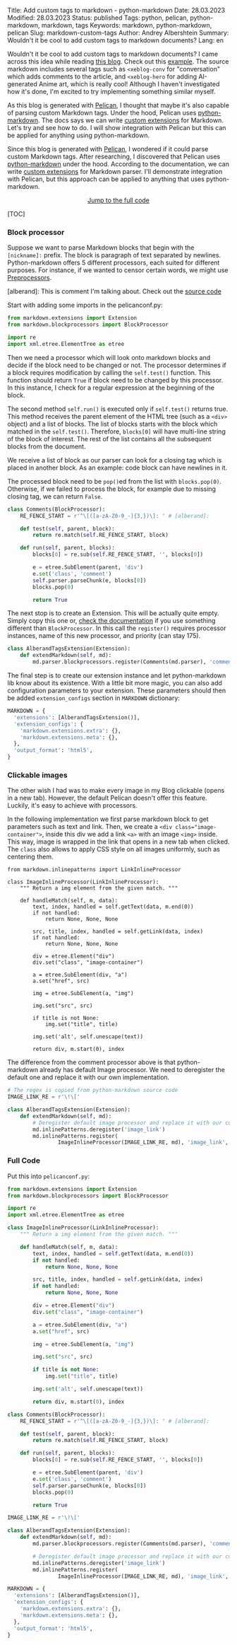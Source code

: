 Title: Add custom tags to markdown - python-markdown
Date: 28.03.2023
Modified: 28.03.2023
Status: published
Tags: python, pelican, python-markdown, markdown, tags
Keywords: markdown, python-markdown, pelican
Slug: markdown-custom-tags
Author: Andrey Albershtein
Summary: Wouldn't it be cool to add custom tags to markdown documents?
Lang: en

Wouldn't it be cool to add custom tags to markdown documents? I came across
this idea while reading [this blog][1]. Check out this [example][2]. The source
markdown includes several tags such as `<xeblog-conv` for "conversation" which
adds comments to the article, and `<xeblog-hero` for adding AI-generated Anime
art, which is really cool! Although I haven't investigated how it's done, I'm
excited to try implementing something similar myself.

As this blog is generated with [Pelican][3], I thought that maybe it's also
capable of parsing custom Markdown tags. Under the hood, Pelican uses
[python-markdown][4]. The docs says we can write [custom extensions][5] for Markdown.
Let's try and see how to do. I will show integration with Pelican but this can
be applied for anything using python-markdown.

Since this blog is generated with [Pelican][3], I wondered if it could parse
custom Markdown tags. After researching, I discovered that Pelican uses
[python-markdown][4] under the hood. According to the documentation, we can
write [custom extensions][5] for Markdown parser. I'll demonstrate integration
with Pelican, but this approach can be applied to anything that uses
python-markdown.

<div style="text-align: center; width: 100%">
<a href="#full-code">
Jump to the full code
</a>
</div>

[TOC]

### Block processor

Suppose we want to parse Markdown blocks that begin with the `[nickname]:`
prefix. The block is paragraph of text separated by newlines. Python-markdown
offers 5 different processors, each suited for different purposes. For instance,
if we wanted to censor certain words, we might use [Preprocessors][6].

[alberand]: This is comment I'm talking about. Check out the [source code][7]

Start with adding some imports in the pelicanconf.py:

```python
from markdown.extensions import Extension
from markdown.blockprocessors import BlockProcessor

import re
import xml.etree.ElementTree as etree
```

Then we need a processor which will look onto markdown blocks and decide if the
block need to be changed or not. The processor determines if a block requires
modification by calling the `self.test()` function. This function should return
`True` if block need to be changed by this processor. In this instance, I check
for a regular expression at the beginning of the block.

The second method `self.run()` is executed only if `self.test()` returns
true. This method receives the parent element of the HTML tree (such as a
`<div>` object) and a list of blocks. The list of blocks starts with the block
which matched in the `self.test()`. Therefore, `blocks[0]` will have multi-line
string of the block of interest. The rest of the list contains all the
subsequent blocks from the document.

We receive a list of block as our parser can look for a closing tag which is
placed in another block. As an example: code block can have newlines in it.

The processed block need to be `pop()`ed from the list with `blocks.pop(0)`.
Otherwise, if we failed to process the block, for example due to missing closing
tag, we can return `False`.

```python
class Comments(BlockProcessor):
    RE_FENCE_START = r'^\[([a-zA-Z0-9_-]{3,})\]: ' # [alberand]:

    def test(self, parent, block):
        return re.match(self.RE_FENCE_START, block)

    def run(self, parent, blocks):
        blocks[0] = re.sub(self.RE_FENCE_START, '', blocks[0])

        e = etree.SubElement(parent, 'div')
        e.set('class', 'comment')
        self.parser.parseChunk(e, blocks[0])
        blocks.pop(0)

        return True
```

The next stop is to create an Extension. This will be actually quite empty.
Simply copy this one or, [check the documentation][8] if you use something different
than `BlockProcessor`. In this call the `register()` requires processor instances,
name of this new processor, and priority (can stay 175).

```python
class AlberandTagsExtension(Extension):
    def extendMarkdown(self, md):
        md.parser.blockprocessors.register(Comments(md.parser), 'comments', 175)
```

The final step is to create our extension instance and let python-markdown lib
know about its existence. With a little bit more magic, you can also add
configuration parameters to your extension. These parameters should then be
added `extension_configs` section in `MARKDOWN` dictionary:

```python
MARKDOWN = {
  'extensions': [AlberandTagsExtension()],
  'extension_configs': {
    'markdown.extensions.extra': {},
    'markdown.extensions.meta': {},
  },
  'output_format': 'html5',
}
```

### Clickable images

The other wish I had was to make every image in my Blog clickable (opens
in a new tab). However, the default Pelican doesn't offer this feature. Luckily,
it's easy to achieve with processors.

In the following implementation we first parse markdown block to get
parameters such as text and link. Then, we create a `<div class="image-container">`,
inside this div we add a link `<a>` with an image `<img>` inside. This way, image
is wrapped in the link that opens in a new tab when clicked. The `class` also
allows to apply CSS style on all images uniformly, such as centering them.

```
from markdown.inlinepatterns import LinkInlineProcessor

class ImageInlineProcessor(LinkInlineProcessor):
    """ Return a img element from the given match. """

    def handleMatch(self, m, data):
        text, index, handled = self.getText(data, m.end(0))
        if not handled:
            return None, None, None

        src, title, index, handled = self.getLink(data, index)
        if not handled:
            return None, None, None

        div = etree.Element("div")
        div.set("class", "image-container")

        a = etree.SubElement(div, "a")
        a.set("href", src)

        img = etree.SubElement(a, "img")

        img.set("src", src)

        if title is not None:
            img.set("title", title)

        img.set('alt', self.unescape(text))

        return div, m.start(0), index
```

The difference from the comment processor above is that python-markdown already
has default Image processor. We need to deregister the default one and replace
it with our own implementation.

```python
# The regex is copied from python-markdown source code
IMAGE_LINK_RE = r'\!\['

class AlberandTagsExtension(Extension):
    def extendMarkdown(self, md):
        # Deregister default image processor and replace it with our custom one
        md.inlinePatterns.deregister('image_link')
        md.inlinePatterns.register(
                ImageInlineProcessor(IMAGE_LINK_RE, md), 'image_link', 150)
```

### Full Code

Put this into `pelicanconf.py`:

```python
from markdown.extensions import Extension
from markdown.blockprocessors import BlockProcessor

import re
import xml.etree.ElementTree as etree

class ImageInlineProcessor(LinkInlineProcessor):
    """ Return a img element from the given match. """

    def handleMatch(self, m, data):
        text, index, handled = self.getText(data, m.end(0))
        if not handled:
            return None, None, None

        src, title, index, handled = self.getLink(data, index)
        if not handled:
            return None, None, None

        div = etree.Element("div")
        div.set("class", "image-container")

        a = etree.SubElement(div, "a")
        a.set("href", src)

        img = etree.SubElement(a, "img")

        img.set("src", src)

        if title is not None:
            img.set("title", title)

        img.set('alt', self.unescape(text))

        return div, m.start(0), index

class Comments(BlockProcessor):
    RE_FENCE_START = r'^\[([a-zA-Z0-9_-]{3,})\]: ' # [alberand]:

    def test(self, parent, block):
        return re.match(self.RE_FENCE_START, block)

    def run(self, parent, blocks):
        blocks[0] = re.sub(self.RE_FENCE_START, '', blocks[0])

        e = etree.SubElement(parent, 'div')
        e.set('class', 'comment')
        self.parser.parseChunk(e, blocks[0])
        blocks.pop(0)

        return True

IMAGE_LINK_RE = r'\!\['

class AlberandTagsExtension(Extension):
    def extendMarkdown(self, md):
        md.parser.blockprocessors.register(Comments(md.parser), 'comments', 175)

        # Deregister default image processor and replace it with our custom one
        md.inlinePatterns.deregister('image_link')
        md.inlinePatterns.register(
                ImageInlineProcessor(IMAGE_LINK_RE, md), 'image_link', 150)

MARKDOWN = {
  'extensions': [AlberandTagsExtension()],
  'extension_configs': {
    'markdown.extensions.extra': {},
    'markdown.extensions.meta': {},
  },
  'output_format': 'html5',
}
```

[1]: https://xeiaso.net/blog
[2]: https://raw.githubusercontent.com/Xe/site/main/blog/voice-control-talon.markdown
[3]: https://getpelican.com/
[4]: https://github.com/Python-Markdown/markdown
[5]: https://python-markdown.github.io/extensions/api/#writing-extensions-for-python-markdown
[6]: https://python-markdown.github.io/extensions/api/#preprocessors
[7]: https://raw.githubusercontent.com/alberand/Blog/master/content/markdown-custom-tags.md
[8]: https://python-markdown.github.io/extensions/api/

